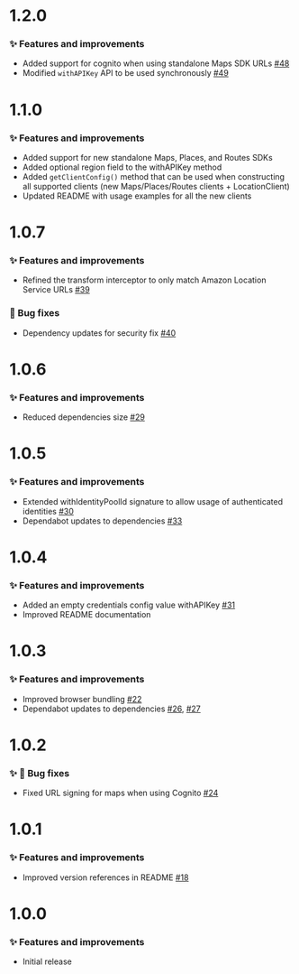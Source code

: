 # 1.2.0

### ✨ Features and improvements

- Added support for cognito when using standalone Maps SDK URLs [#48](https://github.com/aws-geospatial/amazon-location-utilities-auth-helper-js/pull/48)
- Modified `withAPIKey` API to be used synchronously [#49](https://github.com/aws-geospatial/amazon-location-utilities-auth-helper-js/pull/49)

# 1.1.0

### ✨ Features and improvements

- Added support for new standalone Maps, Places, and Routes SDKs
- Added optional region field to the withAPIKey method
- Added `getClientConfig()` method that can be used when constructing all supported clients (new Maps/Places/Routes clients + LocationClient)
- Updated README with usage examples for all the new clients

# 1.0.7

### ✨ Features and improvements

- Refined the transform interceptor to only match Amazon Location Service URLs [#39](https://github.com/aws-geospatial/amazon-location-utilities-auth-helper-js/pull/39)

### 🐞 Bug fixes

- Dependency updates for security fix [#40](https://github.com/aws-geospatial/amazon-location-utilities-auth-helper-js/pull/40)

# 1.0.6

### ✨ Features and improvements

- Reduced dependencies size [#29](https://github.com/aws-geospatial/amazon-location-utilities-auth-helper-js/issues/29)

# 1.0.5

### ✨ Features and improvements

- Extended withIdentityPoolId signature to allow usage of authenticated identities [#30](https://github.com/aws-geospatial/amazon-location-utilities-auth-helper-js/pull/30)
- Dependabot updates to dependencies [#33](https://github.com/aws-geospatial/amazon-location-utilities-auth-helper-js/pull/33)

# 1.0.4

### ✨ Features and improvements

- Added an empty credentials config value withAPIKey [#31](https://github.com/aws-geospatial/amazon-location-utilities-auth-helper-js/pull/31)
- Improved README documentation

# 1.0.3

### ✨ Features and improvements

- Improved browser bundling [#22](https://github.com/aws-geospatial/amazon-location-utilities-auth-helper-js/pull/22)
- Dependabot updates to dependencies [#26](https://github.com/aws-geospatial/amazon-location-utilities-auth-helper-js/pull/26), [#27](https://github.com/aws-geospatial/amazon-location-utilities-auth-helper-js/pull/27)

# 1.0.2

### ✨ 🐞 Bug fixes

- Fixed URL signing for maps when using Cognito [#24](https://github.com/aws-geospatial/amazon-location-utilities-auth-helper-js/pull/24)

# 1.0.1

### ✨ Features and improvements

- Improved version references in README [#18](https://github.com/aws-geospatial/amazon-location-utilities-auth-helper-js/pull/18)

# 1.0.0

### ✨ Features and improvements

- Initial release
